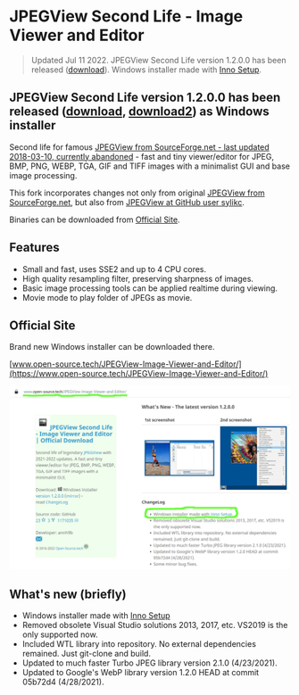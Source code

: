 # JPEGView Second Life - Image Viewer and Editor

> Updated Jul 11 2022. JPEGView Second Life version 1.2.0.0 has been released ([download](https://filedn.com/llBp1EbMQML0Hdv9A9SVo6b/Setup-JPEGViewSecondLife-v1.2.0.0-x64.exe)). Windows installer made with [Inno Setup](https://jrsoftware.org/isinfo.php).

## JPEGView Second Life version 1.2.0.0 has been released ([download](https://filedn.com/llBp1EbMQML0Hdv9A9SVo6b/Setup-JPEGViewSecondLife-v1.2.0.0-x64.exe), [download2](https://www.open-source.tech/JPEGView-Image-Viewer-and-Editor/downloads/Setup-JPEGViewSecondLife-v1.2.0.0-x64.exe)) as Windows installer

Second life for famous [JPEGView from SourceForge.net - last updated 2018-03-10, currently abandoned](https://sourceforge.net/projects/jpegview/) - fast and tiny viewer/editor for JPEG, BMP, PNG, WEBP, TGA, GIF and TIFF images with a minimalist GUI and base image processing.

This fork incorporates changes not only from original [JPEGView from SourceForge.net](https://sourceforge.net/projects/jpegview/),
but also from [JPEGView at GitHub user sylikc](https://github.com/sylikc/jpegview).

Binaries can be downloaded from [Official Site](https://www.open-source.tech/JPEGView-Image-Viewer-and-Editor/).

## Features

* Small and fast, uses SSE2 and up to 4 CPU cores.
* High quality resampling filter, preserving sharpness of images.
* Basic image processing tools can be applied realtime during viewing.
* Movie mode to play folder of JPEGs as movie.

## Official Site

Brand new Windows installer can be downloaded there.

[www.open-source.tech/JPEGView-Image-Viewer-and-Editor/](https://www.open-source.tech/JPEGView-Image-Viewer-and-Editor/)

![www.open-source.tech/JPEGView-Image-Viewer-and-Editor/ screenshot](open-source-tech.jpg?raw=true)

## What's new (briefly)

* Windows installer made with [Inno Setup](https://jrsoftware.org/isinfo.php)
* Removed obsolete Visual Studio solutions 2013, 2017, etc. VS2019 is the only supported now.
* Included WTL library into repository. No external dependencies remained. Just git-clone and build.
* Updated to much faster Turbo JPEG library version 2.1.0 (4/23/2021).
* Updated to Google's WebP library version 1.2.0 HEAD at commit 05b72d4 (4/28/2021).
